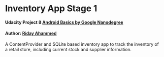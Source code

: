 # Inventory App Stage 1
#### Udacity Project 8 [Android Basics by Google Nanodegree](https://eu.udacity.com/course/android-basics-nanodegree-by-google--nd803)
#### Author: [Riday Ahammed](https://se.linkedin.com/in/riday-ahammed-6006aaa1)

A ContentProvider and SQLite based inventory app to track the inventory of a retail store, including current stock and supplier information.
